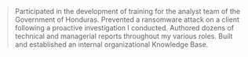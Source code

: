 > Participated in the development of training for the analyst team of the Government of Honduras.
> Prevented a ransomware attack on a client following a proactive investigation I conducted.
> Authored dozens of technical and managerial reports throughout my various roles.
> Built and established an internal organizational Knowledge Base.
